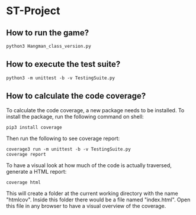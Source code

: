 # ST-Project
## How to run the game?
```
python3 Hangman_class_version.py
```
## How to execute the test suite?
```
python3 -m unittest -b -v TestingSuite.py
```
## How to calculate the code coverage?
To calculate the code coverage, a new package needs to be installed. To install the package, run the following command on shell:
```
pip3 install coverage
```
Then run the following to see coverage report:
```
coverage3 run -m unittest -b -v TestingSuite.py
coverage report
```
To have a visual look at how much of the code is actually traversed, generate a HTML report:
```
coverage html
```
This will create a folder at the current working directory with the name "htmlcov". Inside this folder there would be a file named "index.html". Open this file in any browser to have a visual overview of the coverage.
